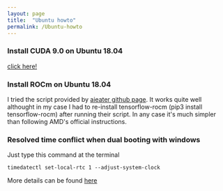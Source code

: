 ```yaml
---
layout: page
title:  "Ubuntu howto"
permalink: /Ubuntu-howto
---
```


### Install CUDA 9.0 on Ubuntu 18.04
[click here!](./Install-CUDA-9-0-Ubuntu-18-04.html)

### Install ROCm on Ubuntu 18.04
I tried the script provided by [aieater github page](https://github.com/aieater/rocm_tensorflow_info). It works quite well althought in my case I had to re-install tensorflow-rocm (pip3 install tensorflow-rocm) after running their script. In any case it's much simpler than following AMD's official instructions.

### Resolved time conflict when dual booting with windows
Just type this command at the terminal
```shell
timedatectl set-local-rtc 1 --adjust-system-clock
```
More details can be found [here](http://ubuntuhandbook.org/index.php/2016/05/time-differences-ubuntu-1604-windows-10/)

